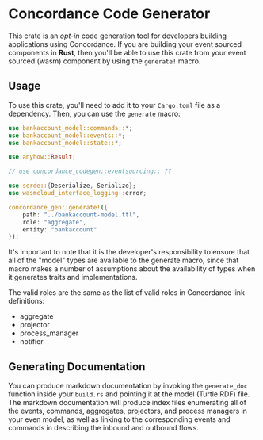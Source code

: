 # Concordance Code Generator
This crate is an _opt-in_ code generation tool for developers building applications using Concordance. If you are building
your event sourced components in **Rust**, then you'll be able to use this crate from your event sourced (wasm) component by using the `generate!` macro.

## Usage
To use this crate, you'll need to add it to your `Cargo.toml` file as a dependency. Then, you can use the `generate` macro:

```rust
use bankaccount_model::commands::*;
use bankaccount_model::events::*;
use bankaccount_model::state::*;

use anyhow::Result;

// use concordance_codegen::eventsourcing:: ??

use serde::{Deserialize, Serialize};
use wasmcloud_interface_logging::error;

concordance_gen::generate!({
    path: "../bankaccount-model.ttl",
    role: "aggregate",
    entity: "bankaccount"
});
```

It's important to note that it is the developer's responsibility to ensure that all of the "model" types are available to the generate macro, since that macro makes a number of assumptions about the availability of types when it generates traits and implementations.

The valid roles are the same as the list of valid roles in Concordance link definitions:
* aggregate
* projector
* process_manager
* notifier

## Generating Documentation
You can produce markdown documentation by invoking the `generate_doc` function inside your `build.rs` and pointing it at the model (Turtle RDF) file. The markdown documentation will produce index files enumerating all of the events, commands, aggregates, projectors, and process managers in your even model, as well as linking to the corresponding events and commands in describing the inbound and outbound flows.